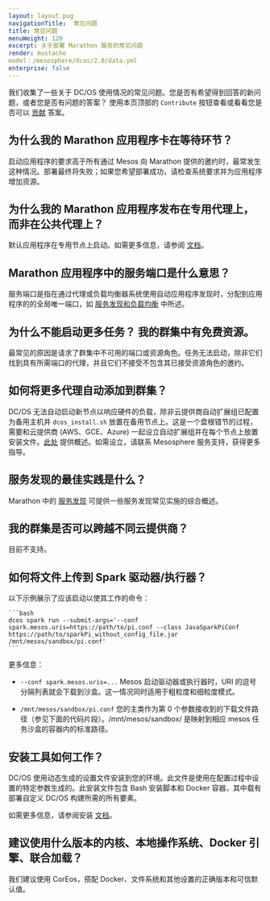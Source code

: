 ```yaml
---
layout: layout.pug
navigationTitle:  常见问题
title: 常见问题
menuWeight: 120
excerpt: 关于部署 Marathon 服务的常见问题
render: mustache
model：/mesosphere/dcos/2.0/data.yml
enterprise: false
---
```



我们收集了一些关于 DC/OS 使用情况的常见问题。您是否有希望得到回答的新问题，或者您是否有问题的答案？ 使用本页顶部的 `Contribute` 按钮查看或看看您是否可以 [贡献](https://dcos.io/contribute/) 答案。

## 为什么我的 Marathon 应用程序卡在等待环节？

启动应用程序的要求高于所有通过 Mesos 向 Marathon 提供的邀约时，最常发生这种情况。部署最终将失败；如果您希望部署成功，请检查系统要求并为应用程序增加资源。

## 为什么我的 Marathon 应用程序发布在专用代理上，而非在公共代理上？

默认应用程序在专用节点上启动。如需更多信息，请参阅 [文档][5]。

## Marathon 应用程序中的服务端口是什么意思？

服务端口是指在通过代理或负载均衡器系统使用自动应用程序发现时，分配到应用程序的的全局唯一端口，如 [服务发现和负载均衡][1] 中所述。

## 为什么不能启动更多任务？ 我的群集中有免费资源。

最常见的原因是请求了群集中不可用的端口或资源角色。任务无法启动，除非它们找到具有所需端口的代理，并且它们不接受不包含其已接受资源角色的邀约。

## 如何将更多代理自动添加到群集？

DC/OS 无法自动启动新节点以响应硬件的负载，除非云提供商自动扩展组已配置为备用主机并 `dcos_install.sh` 放置在备用节点上。这是一个盘根错节的过程，需要和云提供商 (AWS、GCE、Azure) 一起设立自动扩展组并在每个节点上放置安装文件。[此处](/mesosphere/dcos/2.0/deploying-services/scale-service/) 提供概述。如需设立，请联系 Mesosphere 服务支持，获得更多指导。

## 服务发现的最佳实践是什么？

Marathon 中的 [服务发现][2] 可提供一些服务发现常见实施的综合概述。

## 我的群集是否可以跨越不同云提供商？

目前不支持。

## 如何将文件上传到 Spark 驱动器/执行器？

以下示例展示了应该启动以使其工作的命令：

    ```bash
    dcos spark run --submit-args='--conf spark.mesos.uris=https://path/to/pi.conf --class JavaSparkPiConf https://path/to/sparkPi_without_config_file.jar /mnt/mesos/sandbox/pi.conf'
    ```

更多信息：

- `--conf spark.mesos.uris=...` Mesos 启动驱动器或执行器时，URI 的逗号分隔列表就会下载到沙盒。这一情况同时适用于粗粒度和细粒度模式。

- `/mnt/mesos/sandbox/pi.conf` 您的主类作为第 0 个参数接收到的下载文件路径（参见下面的代码片段）。/mnt/mesos/sandbox/ 是映射到相应 mesos 任务沙盒的容器内的标准路径。

## 安装工具如何工作？

DC/OS 使用动态生成的设置文件安装到您的环境。此文件是使用在配置过程中设置的特定参数生成的。此安装文件包含 Bash 安装脚本和 Docker 容器，其中载有部署自定义 DC/OS 构建所需的所有要素。

如需更多信息，请参阅安装 [文档](/mesosphere/dcos/2.0/installing/)。

## 建议使用什么版本的内核、本地操作系统、Docker 引擎、联合加载？

我们建议使用 CorEos，搭配 Docker、文件系统和其他设置的正确版本和可信默认值。

[1]: /mesosphere/dcos/2.0/networking/load-balancing-vips/
[2]: /mesosphere/dcos/2.0/networking/
[4]: https://support.mesosphere.com/hc/en-us/articles/206474745-How-to-reserve-resources-for-certain-frameworks-in-Mesos-cluster-
[5]: /mesosphere/dcos/2.0/administering-clusters/convert-agent-type/
